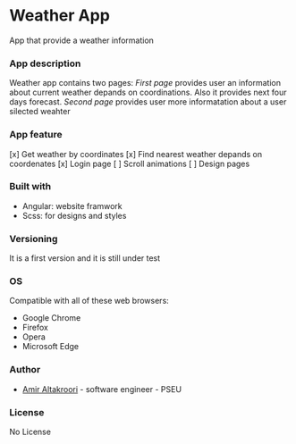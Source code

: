 # Weather App
App that provide a weather information

### App description  
Weather app contains two pages:
*First page* provides user an information about current weather depands on coordinations. Also it provides next four days forecast.
*Second page* provides user more informatation about a user silected weahter

### App feature
[x] Get weather by coordinates 
[x] Find nearest weather depands on coordenates 
[x] Login page 
[ ] Scroll animations
[ ] Design pages
 
 ### Built with
 * Angular: website framwork
 * Scss: for designs and styles

 ### Versioning
 It is a first version and it is still under test
 
 ### OS
 Compatible with all of these web browsers:
 * Google Chrome
 * Firefox
 * Opera
 * Microsoft Edge
  
 ### Author
* [Amir Altakroori](ameertakrouri99@gmail.com" "ameertakrouri99@gmail.com") - software engineer - PSEU 

### License
No License
 


